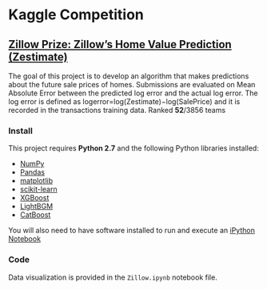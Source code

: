 # Kaggle Competition
## [Zillow Prize: Zillow’s Home Value Prediction (Zestimate)](https://www.kaggle.com/c/zillow-prize-1)

The goal of this project is to develop an algorithm that makes predictions about the future sale prices of homes. Submissions are evaluated on Mean Absolute Error between the predicted log error and the actual log error. The log error is defined as
logerror=log(Zestimate)−log(SalePrice) and it is recorded in the transactions training data.
Ranked **52**/3856 teams

### Install

This project requires **Python 2.7** and the following Python libraries installed:

- [NumPy](http://www.numpy.org/)
- [Pandas](http://pandas.pydata.org)
- [matplotlib](http://matplotlib.org/)
- [scikit-learn](http://scikit-learn.org/stable/)
- [XGBoost](http://xgboost.readthedocs.io/en/latest/build.html)
- [LightBGM](https://lightgbm.readthedocs.io/en/latest/index.html)
- [CatBoost](https://tech.yandex.com/catboost/)

You will also need to have software installed to run and execute an [iPython Notebook](http://ipython.org/notebook.html)

### Code

Data visualization is provided in the `Zillow.ipynb` notebook file.


